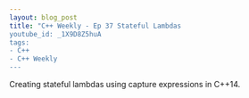 ```yaml
---
layout: blog_post
title: "C++ Weekly - Ep 37 Stateful Lambdas
youtube_id: _1X9D8Z5huA
tags:
- C++
- C++ Weekly
---
```


Creating stateful lambdas using capture expressions in C++14.







